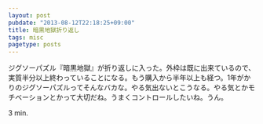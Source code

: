 ```yaml
---
layout: post
pubdate: "2013-08-12T22:18:25+09:00"
title: 暗黒地獄折り返し
tags: misc
pagetype: posts
---
```

ジグソーパズル『暗黒地獄』が折り返しに入った。外枠は既に出来ているので、実質半分以上終わっていることになる。もう購入から半年以上も経つ。1年がかりのジグソーパズルってそんなバカな。やる気出ないとこうなる。やる気とかモチベーションとかって大切だね。うまくコントロールしたいね。うん。

3 min.
